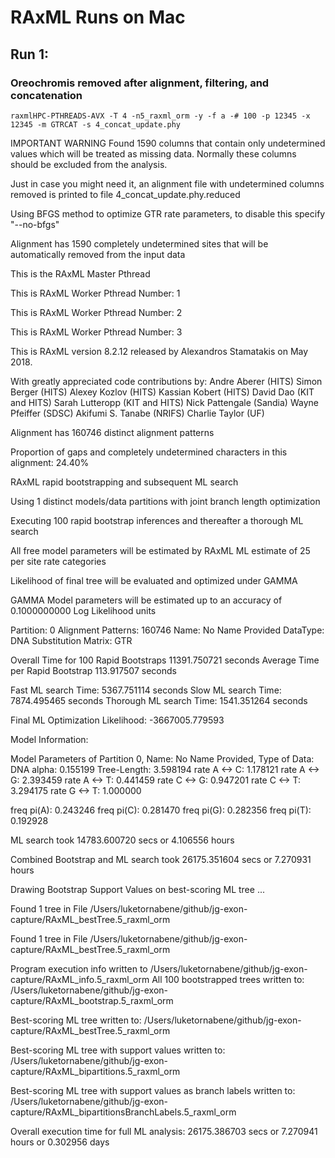 # RAxML Runs on Mac

## Run 1:
### Oreochromis removed after alignment, filtering, and concatenation
`raxmlHPC-PTHREADS-AVX -T 4 -n5_raxml_orm -y -f a -# 100 -p 12345 -x 12345 -m GTRCAT -s 4_concat_update.phy`

IMPORTANT WARNING
Found 1590 columns that contain only undetermined values which will be treated as missing data.
Normally these columns should be excluded from the analysis.

Just in case you might need it, an alignment file with
undetermined columns removed is printed to file 4_concat_update.phy.reduced

Using BFGS method to optimize GTR rate parameters, to disable this specify "--no-bfgs"


Alignment has 1590 completely undetermined sites that will be automatically removed from the input data


This is the RAxML Master Pthread

This is RAxML Worker Pthread Number: 1

This is RAxML Worker Pthread Number: 2

This is RAxML Worker Pthread Number: 3


This is RAxML version 8.2.12 released by Alexandros Stamatakis on May 2018.

With greatly appreciated code contributions by:
Andre Aberer      (HITS)
Simon Berger      (HITS)
Alexey Kozlov     (HITS)
Kassian Kobert    (HITS)
David Dao         (KIT and HITS)
Sarah Lutteropp   (KIT and HITS)
Nick Pattengale   (Sandia)
Wayne Pfeiffer    (SDSC)
Akifumi S. Tanabe (NRIFS)
Charlie Taylor    (UF)


Alignment has 160746 distinct alignment patterns

Proportion of gaps and completely undetermined characters in this alignment: 24.40%

RAxML rapid bootstrapping and subsequent ML search

Using 1 distinct models/data partitions with joint branch length optimization



Executing 100 rapid bootstrap inferences and thereafter a thorough ML search

All free model parameters will be estimated by RAxML
ML estimate of 25 per site rate categories

Likelihood of final tree will be evaluated and optimized under GAMMA

GAMMA Model parameters will be estimated up to an accuracy of 0.1000000000 Log Likelihood units

Partition: 0
Alignment Patterns: 160746
Name: No Name Provided
DataType: DNA
Substitution Matrix: GTR

Overall Time for 100 Rapid Bootstraps 11391.750721 seconds
Average Time per Rapid Bootstrap 113.917507 seconds

Fast ML search Time: 5367.751114 seconds
Slow ML search Time: 7874.495465 seconds
Thorough ML search Time: 1541.351264 seconds

Final ML Optimization Likelihood: -3667005.779593

Model Information:

Model Parameters of Partition 0, Name: No Name Provided, Type of Data: DNA
alpha: 0.155199
Tree-Length: 3.598194
rate A <-> C: 1.178121
rate A <-> G: 2.393459
rate A <-> T: 0.441459
rate C <-> G: 0.947201
rate C <-> T: 3.294175
rate G <-> T: 1.000000

freq pi(A): 0.243246
freq pi(C): 0.281470
freq pi(G): 0.282356
freq pi(T): 0.192928


ML search took 14783.600720 secs or 4.106556 hours

Combined Bootstrap and ML search took 26175.351604 secs or 7.270931 hours

Drawing Bootstrap Support Values on best-scoring ML tree ...



Found 1 tree in File /Users/luketornabene/github/jg-exon-capture/RAxML_bestTree.5_raxml_orm



Found 1 tree in File /Users/luketornabene/github/jg-exon-capture/RAxML_bestTree.5_raxml_orm

Program execution info written to /Users/luketornabene/github/jg-exon-capture/RAxML_info.5_raxml_orm
All 100 bootstrapped trees written to: /Users/luketornabene/github/jg-exon-capture/RAxML_bootstrap.5_raxml_orm

Best-scoring ML tree written to: /Users/luketornabene/github/jg-exon-capture/RAxML_bestTree.5_raxml_orm

Best-scoring ML tree with support values written to: /Users/luketornabene/github/jg-exon-capture/RAxML_bipartitions.5_raxml_orm

Best-scoring ML tree with support values as branch labels written to: /Users/luketornabene/github/jg-exon-capture/RAxML_bipartitionsBranchLabels.5_raxml_orm

Overall execution time for full ML analysis: 26175.386703 secs or 7.270941 hours or 0.302956 days

